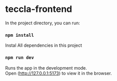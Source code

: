 # teccla-frontend

In the project directory, you can run:

### `npm install`

Instal All dependencies in this project

### `npm run dev`

Runs the app in the development mode.<br />
Open (http://127.0.0.1:5173) to view it in the browser.
